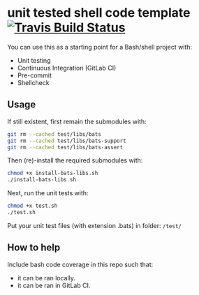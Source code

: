 # unit tested shell code template [![Travis Build Status](https://img.shields.io/travis/a-t-0/shell_unit_testing_template.svg)](https://travis-ci.org/a-t-0/shell_unit_testing_template)

You can use this as a starting point for a Bash/shell project with:

- Unit testing
- Continuous Integration (GitLab CI)
- Pre-commit
- Shellcheck

## Usage

If still existent, first remain the submodules with:

```sh
git rm --cached test/libs/bats
git rm --cached test/libs/bats-support
git rm --cached test/libs/bats-assert
```

Then (re)-install the required submodules with:

```sh
chmod +x install-bats-libs.sh
./install-bats-libs.sh
```

Next, run the unit tests with:

```sh
chmod +x test.sh
./test.sh
```

Put your unit test files (with extension .bats) in folder: `/test/`

## How to help

Include bash code coverage in this repo such that:

- it can be ran locally.
- it can be ran in GitLab CI.
